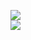 [![](https://img.shields.io/badge/Made%20With-Github%20Spray-lightgrey.svg?style=for-the-badge&logo=github)](https://github.com/Annihil/github-spray#4083)  
[![](https://i.imgur.com/2DrTn0Z.gif)](https://github.com/Annihil/github-spray)